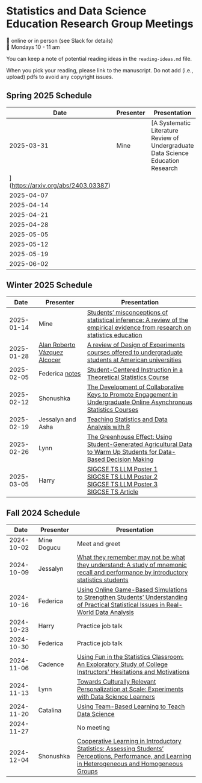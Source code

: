 # Statistics and Data Science Education Research Group Meetings

:pushpin: online or in person (see Slack for details)   
:calendar: Mondays 10 - 11 am

You can keep a note of potential reading ideas in the `reading-ideas.md` file. 

When you pick your reading, please link to the manuscript. Do not add (i.e., upload) pdfs to avoid any copyright issues. 

## Spring 2025 Schedule

| Date | Presenter | Presentation |
|------|-----------|---------|
|2025-03-31|Mine|[A Systematic Literature Review of Undergraduate Data Science Education Research
](https://arxiv.org/abs/2403.03387)|
|2025-04-07|||
|2025-04-14|||
|2025-04-21|||
|2025-04-28|||
|2025-05-05|||
|2025-05-12|||
|2025-05-19|||
|2025-06-02|||

## Winter 2025 Schedule

| Date | Presenter | Presentation |
|------|-----------|---------|
|2025-01-14|Mine  |[Students’ misconceptions of statistical inference: A review of the empirical evidence from research on statistics education](https://www.sciencedirect.com/science/article/abs/pii/S1747938X07000164?via%3Dihub) | 
|2025-01-28|[Alan Roberto Vázquez Alcocer](https://research.tec.mx/vivo-tec/display/PID_115457)  |[A review of Design of Experiments courses offered to undergraduate students at American universities](https://www.tandfonline.com/doi/abs/10.1080/00031305.2024.2368803) | 
|2025-02-05|  Federica [notes](https://github.com/mdogucu/group-meetings/blob/main/discussion-notes/student-centered-theory.qmd)| [Student-Centered Instruction in a Theoretical Statistics Course](https://www.tandfonline.com/doi/full/10.1080/10691898.2009.11889530#d1e94) | 
|2025-02-12| Shonushka | [The Development of Collaborative Keys to Promote Engagement in Undergraduate Online Asynchronous Statistics Courses](https://www.tandfonline.com/doi/full/10.1080/26939169.2024.2448465) |
|2025-02-19| Jessalyn and Asha | [Teaching Statistics and Data Analysis with R](https://www.tandfonline.com/doi/full/10.1080/26939169.2022.2089410#abstract) |
|2025-02-26| Lynn | [The Greenhouse Effect: Using Student-Generated Agricultural Data to Warm Up Students for Data-Based Decision Making](https://www.tandfonline.com/doi/full/10.1080/26939169.2024.2441672#abstract) |
|2025-03-05| Harry | [SIGCSE TS LLM Poster 1](https://dl.acm.org/doi/pdf/10.1145/3641555.3705253) <br> [SIGCSE TS LLM Poster 2](https://dl.acm.org/doi/pdf/10.1145/3641555.3705175) <br> [SIGCSE TS LLM Poster 3](https://dl.acm.org/doi/pdf/10.1145/3641555.3705245) <br> [SIGCSE TS Article](https://dl.acm.org/doi/pdf/10.1145/3641554.3701864) |



## Fall 2024 Schedule

| Date | Presenter | Presentation |
|------|-----------|---------|
|2024-10-02| Mine Dogucu | Meet and greet| 
|2024-10-09| Jessalyn | [What they remember may not be what they understand: A study of mnemonic recall and performance by introductory statistics students](https://www.tandfonline.com/doi/full/10.1080/26939169.2024.2334905) |
|2024-10-16| Federica | [Using Online Game-Based Simulations to Strengthen Students’ Understanding of Practical Statistical Issues in Real-World Data Analysis](https://www.tandfonline.com/doi/full/10.1080/00031305.2015.1075421?casa_token=7mvhs7P--GcAAAAA%3AcOx6fM8srz4nxDwmLAuOVCrKPxx36MrkqHO4E98fYps0Sun_le0NymklPTd3H-7SG4BpQ9-FLFb0eg) |
|2024-10-23| Harry  | Practice job talk |
|2024-10-30| Federica | Practice job talk |
|2024-11-06| Cadence | [Using Fun in the Statistics Classroom: An Exploratory Study of College Instructors' Hesitations and Motivations](https://www.tandfonline.com/doi/abs/10.1080/10691898.2013.11889659) |
|2024-11-13| Lynn | [Towards Culturally Relevant Personalization at Scale: Experiments with Data Science Learners](https://link.springer.com/article/10.1007/s40593-021-00262-2)|
|2024-11-20| Catalina | [Using Team-Based Learning to Teach Data Science](https://doi.org/10.1080/26939169.2021.1971587) |
|2024-11-27||No meeting|
|2024-12-04|Shonushka|[Cooperative Learning in Introductory Statistics: Assessing Students’ Perceptions, Performance, and Learning in Heterogeneous and Homogeneous Groups](https://www.tandfonline.com/doi/full/10.1080/26939169.2024.2302175)|
